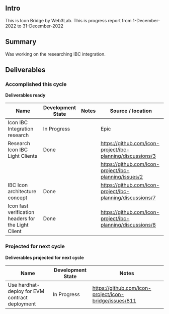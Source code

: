 ## Intro

This is Icon Bridge by Web3Lab. This is progress report from 1-December-2022 to 31-December-2022

## Summary

Was working on the researching IBC integration.

## Deliverables

### Accomplished this cycle

__Deliverables ready__

| Name                                                | Development State | Notes | Source / location                                           |
|-----------------------------------------------------|-------------------|-------|-------------------------------------------------------------|
| Icon IBC Integration research                       | In Progress       |       | Epic                                                        |
| Research Icon IBC Light Clients                     | Done              |       | https://github.com/icon-project/ibc-planning/discussions/3  |
|                                                     |                   |       | https://github.com/icon-project/ibc-planning/issues/2       |
| IBC Icon architecture concept                       | Done              |       | https://github.com/icon-project/ibc-planning/discussions/7  |                                                            |
| Icon fast verification headers for the Light Client | Done              |       | https://github.com/icon-project/ibc-planning/discussions/8  |

### Projected for next cycle

__Deliverables projected for next cycle__

| Name                                            | Development State | Notes                                                   |
|-------------------------------------------------|-------------------|---------------------------------------------------------|
| Use hardhat-deploy for EVM contract deployment  | In Progress       | https://github.com/icon-project/icon-bridge/issues/811  |

